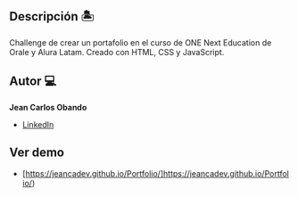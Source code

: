 ## Descripción 🏝

Challenge de crear un portafolio en el curso de ONE Next Education de Orale y Alura Latam. Creado con HTML, CSS y JavaScript.

## Autor 💻
**Jean Carlos Obando**

* [LinkedIn](https://www.linkedin.com/in/jeancarlosobando/)

## Ver demo
* [https://jeancadev.github.io/Portfolio/]https://jeancadev.github.io/Portfolio/)
